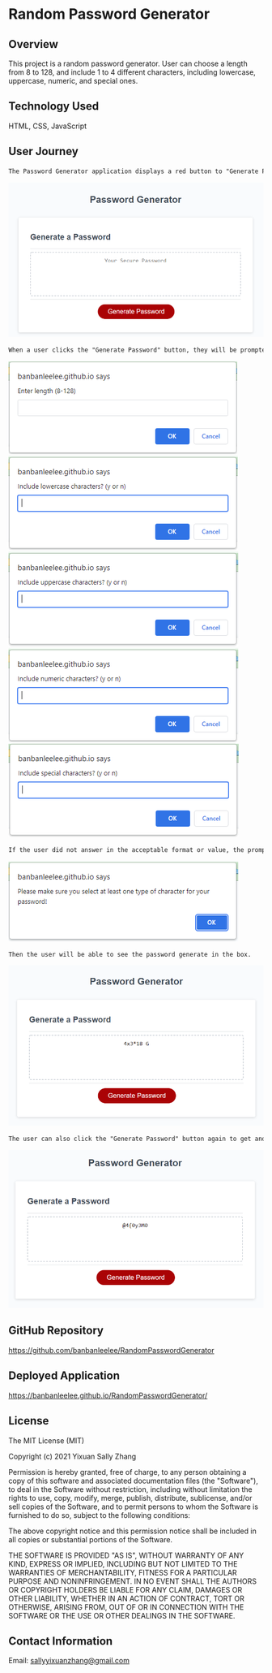 # Random Password Generator

## Overview
This project is a random password generator. User can choose a length from 8 to 128, and include 1 to 4 different characters, including lowercase, uppercase, numeric, and special ones.

## Technology Used
HTML, CSS, JavaScript

## User Journey
```md
The Password Generator application displays a red button to "Generate Password."
```

![](./assets/image/mainpage.PNG)

```md
When a user clicks the "Generate Password" button, they will be prompted to make a series of decisions. 
```

![](./assets/image/prompt1.PNG)
![](./assets/image/prompt2.PNG)
![](./assets/image/prompt3.PNG)
![](./assets/image/prompt4.PNG)
![](./assets/image/prompt5.PNG)

```md
If the user did not answer in the acceptable format or value, the prompt will show up again for re-enter.
```

![](./assets/image/errormessage.PNG)

```md
Then the user will be able to see the password generate in the box.
```

![](./assets/image/result1.PNG)

```md
The user can also click the "Generate Password" button again to get another password that fulfills his/her criteria.
```

![](./assets/image/result2.PNG)

## GitHub Repository
https://github.com/banbanleelee/RandomPasswordGenerator

## Deployed Application
https://banbanleelee.github.io/RandomPasswordGenerator/

## License
The MIT License (MIT)

Copyright (c) 2021 Yixuan Sally Zhang

Permission is hereby granted, free of charge, to any person obtaining a copy of this software and associated documentation files (the "Software"), to deal in the Software without restriction, including without limitation the rights to use, copy, modify, merge, publish, distribute, sublicense, and/or sell copies of the Software, and to permit persons to whom the Software is furnished to do so, subject to the following conditions:

The above copyright notice and this permission notice shall be included in all copies or substantial portions of the Software.

THE SOFTWARE IS PROVIDED "AS IS", WITHOUT WARRANTY OF ANY KIND, EXPRESS OR IMPLIED, INCLUDING BUT NOT LIMITED TO THE WARRANTIES OF MERCHANTABILITY, FITNESS FOR A PARTICULAR PURPOSE AND NONINFRINGEMENT. IN NO EVENT SHALL THE AUTHORS OR COPYRIGHT HOLDERS BE LIABLE FOR ANY CLAIM, DAMAGES OR OTHER LIABILITY, WHETHER IN AN ACTION OF CONTRACT, TORT OR OTHERWISE, ARISING FROM, OUT OF OR IN CONNECTION WITH THE SOFTWARE OR THE USE OR OTHER DEALINGS IN THE SOFTWARE.

## Contact Information
Email: sallyyixuanzhang@gmail.com
